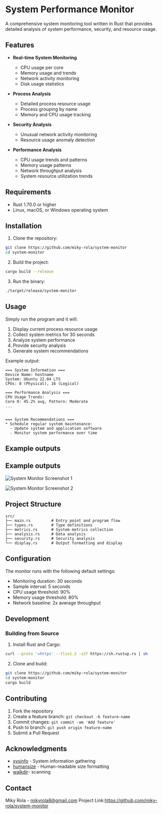 # System Performance Monitor

A comprehensive system monitoring tool written in Rust that provides detailed analysis of system performance, security, and resource usage.

## Features

- **Real-time System Monitoring**
  - CPU usage per core
  - Memory usage and trends
  - Network activity monitoring
  - Disk usage statistics

- **Process Analysis**
  - Detailed process resource usage
  - Process grouping by name
  - Memory and CPU usage tracking

- **Security Analysis**
  - Unusual network activity monitoring
  - Resource usage anomaly detection

- **Performance Analysis**
  - CPU usage trends and patterns
  - Memory usage patterns
  - Network throughput analysis
  - System resource utilization trends

## Requirements

- Rust 1.70.0 or higher
- Linux, macOS, or Windows operating system

## Installation

1. Clone the repository:
```bash
git clone https://github.com/miky-rola/system-monitor
cd system-monitor
```

2. Build the project:
```bash
cargo build --release
```

3. Run the binary:
```bash
./target/release/system-monitor
```

## Usage

Simply run the program and it will:
1. Display current process resource usage
2. Collect system metrics for 30 seconds
3. Analyze system performance
4. Provide security analysis
5. Generate system recommendations

Example output:
```
=== System Information ===
Device Name: hostname
System: Ubuntu 22.04 LTS
CPUs: 8 (Physical), 16 (Logical)

=== Performance Analysis ===
CPU Usage Trends:
Core 0: 45.2% avg, Pattern: Moderate
...


=== System Recommendations ===
* Schedule regular system maintenance:
  - Update system and application software
  - Monitor system performance over time
```
## Example outputs
## Example outputs
![System Monitor Screenshot 1](https://res.cloudinary.com/dxbz61zly/image/upload/v1736711345/Screenshot_2025-01-12_193745_nmffv9.png)

![System Monitor Screenshot 2](https://res.cloudinary.com/dxbz61zly/image/upload/v1736711377/Screenshot_2025-01-12_194048_jofbyg.png)

## Project Structure

```
src/
├── main.rs         # Entry point and program flow
├── types.rs        # Type definitions
├── metrics.rs      # System metrics collection
├── analysis.rs     # Data analysis
├── security.rs     # Security analysis
└── display.rs      # Output formatting and display
```

## Configuration

The monitor runs with the following default settings:
- Monitoring duration: 30 seconds
- Sample interval: 5 seconds
- CPU usage threshold: 90%
- Memory usage threshold: 80%
- Network baseline: 2x average throughput

## Development

### Building from Source

1. Install Rust and Cargo:
```bash
curl --proto '=https' --tlsv1.2 -sSf https://sh.rustup.rs | sh
```

2. Clone and build:
```bash
git clone https://github.com/miky-rola/system-monitor
cd system-monitor
cargo build
```



## Contributing

1. Fork the repository
2. Create a feature branch: `git checkout -b feature-name`
3. Commit changes: `git commit -am 'Add feature'`
4. Push to branch: `git push origin feature-name`
5. Submit a Pull Request

## Acknowledgments

- [sysinfo](https://crates.io/crates/sysinfo) - System information gathering
- [humansize](https://crates.io/crates/humansize) - Human-readable size formatting
- [walkdir](https://crates.io/crates/walkdir)- scanning

## Contact

Miky Rola - mikyrola8@gmail.com
Project Link:https://github.com/miky-rola/system-monitor